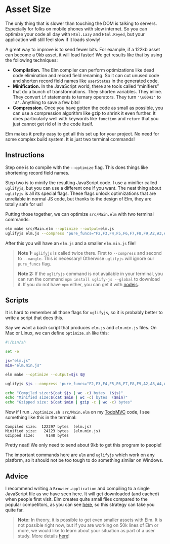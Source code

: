 # Asset Size

The only thing that is slower than touching the DOM is talking to servers. Especially for folks on mobile phones with slow internet. So you can optimize your code all day with `Html.Lazy` and `Html.Keyed`, but your application will still feel slow if it loads slowly!

A great way to improve is to send fewer bits. For example, if a 122kb asset can become a 9kb asset, it will load faster! We get results like that by using the following techniques:

- **Compilation.** The Elm compiler can perform optimizations like dead code elimination and record field renaming. So it can cut unused code and shorten record field names like `userStatus` in the generated code.
- **Minification.** In the JavaScript world, there are tools called “minifiers” that do a bunch of transformations. They shorten variables. They inline. They convert `if` statements to ternary operators. They turn `'\u0041'` to `'A'`. Anything to save a few bits!
- **Compression.** Once you have gotten the code as small as possible, you can use a compression algorithm like gzip to shrink it even further. It does particularly well with keywords like `function` and `return` that you just cannot get rid of in the code itself.

Elm makes it pretty easy to get all this set up for your project. No need for some complex build system. It is just two terminal commands!


## Instructions

Step one is to compile with the `--optimize` flag. This does things like shortening record field names.

Step two is to minify the resulting JavaScript code. I use a minifier called `uglifyjs`, but you can use a different one if you want. The neat thing about `uglifyjs` is all its special flags. These flags unlock optimizations that are unreliable in normal JS code, but thanks to the design of Elm, they are totally safe for us!

Putting those together, we can optimize `src/Main.elm` with two terminal commands:

```bash
elm make src/Main.elm --optimize --output=elm.js
uglifyjs elm.js --compress 'pure_funcs="F2,F3,F4,F5,F6,F7,F8,F9,A2,A3,A4,A5,A6,A7,A8,A9",pure_getters,keep_fargs=false,unsafe_comps,unsafe' | uglifyjs --mangle --output elm.min.js
```

After this you will have an `elm.js` and a smaller `elm.min.js` file!

> **Note 1:** `uglifyjs` is called twice there. First to `--compress` and second to `--mangle`. This is necessary! Otherwise `uglifyjs` will ignore our `pure_funcs` flag.
>
> **Note 2:** If the `uglifyjs` command is not available in your terminal, you can run the command `npm install uglify-js --global` to download it. If you do not have `npm` either, you can get it with [nodejs](https://nodejs.org/).


## Scripts

It is hard to remember all those flags for `uglifyjs`, so it is probably better to write a script that does this.

Say we want a bash script that produces `elm.js` and `elm.min.js` files. On Mac or Linux, we can define `optimize.sh` like this:

```bash
#!/bin/sh

set -e

js="elm.js"
min="elm.min.js"

elm make --optimize --output=$js $@

uglifyjs $js --compress 'pure_funcs="F2,F3,F4,F5,F6,F7,F8,F9,A2,A3,A4,A5,A6,A7,A8,A9",pure_getters,keep_fargs=false,unsafe_comps,unsafe' | uglifyjs --mangle --output $min

echo "Compiled size:$(cat $js | wc -c) bytes  ($js)"
echo "Minified size:$(cat $min | wc -c) bytes  ($min)"
echo "Gzipped size: $(cat $min | gzip -c | wc -c) bytes"
```

Now if I run `./optimize.sh src/Main.elm` on my [TodoMVC](https://github.com/evancz/elm-todomvc) code, I see something like this in the terminal:

```
Compiled size:  122297 bytes  (elm.js)
Minified size:   24123 bytes  (elm.min.js)
Gzipped size:     9148 bytes
```

Pretty neat! We only need to send about 9kb to get this program to people!

The important commands here are `elm` and `uglifyjs` which work on any platform, so it should not be too tough to do something similar on Windows.


## Advice

I recommend writing a `Browser.application` and compiling to a single JavaScript file as we have seen here. It will get downloaded (and cached) when people first visit. Elm creates quite small files compared to the popular competitors, as you can see [here](https://elm-lang.org/blog/small-assets-without-the-headache), so this strategy can take you quite far.

> **Note:** In theory, it is possible to get even smaller assets with Elm. It is not possible right now, but if you are working on 50k lines of Elm or more, we would like to learn about your situation as part of a user study. More details [here](https://gist.github.com/evancz/fc6ff4995395a1643155593a182e2de7)!
